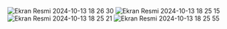 ![Ekran Resmi 2024-10-13 18 26 30](https://github.com/user-attachments/assets/336e1826-1332-4996-80cd-0fd0c8f98017)
![Ekran Resmi 2024-10-13 18 25 15](https://github.com/user-attachments/assets/bfbd7184-76fb-4c42-b8ca-df2ec09098f8)
![Ekran Resmi 2024-10-13 18 25 21](https://github.com/user-attachments/assets/fc0441a1-54cf-4f1d-a0eb-01b41dc3e330)
![Ekran Resmi 2024-10-13 18 25 55](https://github.com/user-attachments/assets/a85e1c3c-a7e0-4361-8a31-f0a7d6f5f5d4)

